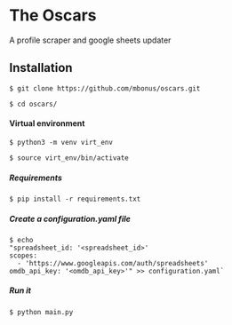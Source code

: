 # The Oscars
A profile scraper and google sheets updater

## Installation
`$ git clone https://github.com/mbonus/oscars.git`

`$ cd oscars/`

#### Virtual environment 
`$ python3 -m venv virt_env`

`$ source virt_env/bin/activate`

##### Requirements
`$ pip install -r requirements.txt`

##### Create a configuration.yaml file
```
$ echo 
"spreadsheet_id: '<spreadsheet_id>'
scopes:
  - 'https://www.googleapis.com/auth/spreadsheets'
omdb_api_key: '<omdb_api_key>'" >> configuration.yaml`
```

##### Run it
`$ python main.py`
